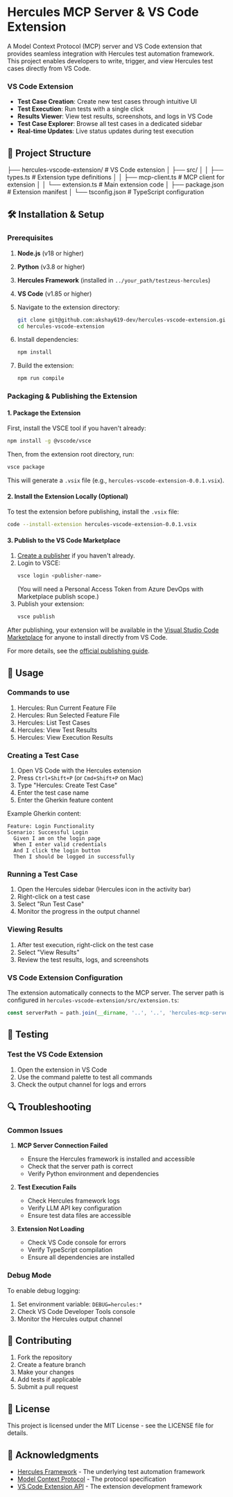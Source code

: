 # Hercules MCP Server & VS Code Extension

A Model Context Protocol (MCP) server and VS Code extension that provides seamless integration with Hercules test automation framework. This project enables developers to write, trigger, and view Hercules test cases directly from VS Code.




### VS Code Extension
- **Test Case Creation**: Create new test cases through intuitive UI
- **Test Execution**: Run tests with a single click
- **Results Viewer**: View test results, screenshots, and logs in VS Code
- **Test Case Explorer**: Browse all test cases in a dedicated sidebar
- **Real-time Updates**: Live status updates during test execution

## 📁 Project Structure

├── hercules-vscode-extension/     # VS Code extension
│   ├── src/
│   │   ├── types.ts      # Extension type definitions
│   │   ├── mcp-client.ts # MCP client for extension
│   │   └── extension.ts  # Main extension code
│   ├── package.json      # Extension manifest
│   └── tsconfig.json     # TypeScript configuration





## 🛠️ Installation & Setup

### Prerequisites

1. **Node.js** (v18 or higher)
2. **Python** (v3.8 or higher)
3. **Hercules Framework** (installed in `../your_path/testzeus-hercules`)
4. **VS Code** (v1.85 or higher)


1. Navigate to the extension directory:
   ```bash
   git clone git@github.com:akshay619-dev/hercules-vscode-extension.git
   cd hercules-vscode-extension
   ```

2. Install dependencies:
   ```bash
   npm install
   ```

3. Build the extension:
   ```bash
   npm run compile
   ```

### Packaging & Publishing the Extension

#### 1. Package the Extension

First, install the VSCE tool if you haven't already:
```sh
npm install -g @vscode/vsce
```

Then, from the extension root directory, run:
```sh
vsce package
```
This will generate a `.vsix` file (e.g., `hercules-vscode-extension-0.0.1.vsix`).

#### 2. Install the Extension Locally (Optional)
To test the extension before publishing, install the `.vsix` file:
```sh
code --install-extension hercules-vscode-extension-0.0.1.vsix
```

#### 3. Publish to the VS Code Marketplace
1. [Create a publisher](https://aka.ms/vscode-create-publisher) if you haven't already.
2. Login to VSCE:
   ```sh
   vsce login <publisher-name>
   ```
   (You will need a Personal Access Token from Azure DevOps with Marketplace publish scope.)
3. Publish your extension:
   ```sh
   vsce publish
   ```

After publishing, your extension will be available in the [Visual Studio Code Marketplace](https://marketplace.visualstudio.com/vscode) for anyone to install directly from VS Code.

For more details, see the [official publishing guide](https://code.visualstudio.com/api/working-with-extensions/publishing-extension).

## 🎯 Usage

### Commands to use

1. Hercules: Run Current Feature File
2. Hercules: Run Selected Feature File
3. Hercules: List Test Cases
4. Hercules: View Test Results
5. Hercules: View Execution Results


### Creating a Test Case

1. Open VS Code with the Hercules extension
2. Press `Ctrl+Shift+P` (or `Cmd+Shift+P` on Mac)
3. Type "Hercules: Create Test Case"
4. Enter the test case name
5. Enter the Gherkin feature content

Example Gherkin content:
```gherkin
Feature: Login Functionality
Scenario: Successful Login
  Given I am on the login page
  When I enter valid credentials
  And I click the login button
  Then I should be logged in successfully
```

### Running a Test Case

1. Open the Hercules sidebar (Hercules icon in the activity bar)
2. Right-click on a test case
3. Select "Run Test Case"
4. Monitor the progress in the output channel

### Viewing Results

1. After test execution, right-click on the test case
2. Select "View Results"
3. Review the test results, logs, and screenshots


### VS Code Extension Configuration

The extension automatically connects to the MCP server. The server path is configured in `hercules-vscode-extension/src/extension.ts`:

```typescript
const serverPath = path.join(__dirname, '..', '..', 'hercules-mcp-server', 'dist', 'index.js');
```

## 🧪 Testing

### Test the VS Code Extension

1. Open the extension in VS Code
2. Use the command palette to test all commands
3. Check the output channel for logs and errors

## 🔍 Troubleshooting

### Common Issues

1. **MCP Server Connection Failed**
   - Ensure the Hercules framework is installed and accessible
   - Check that the server path is correct
   - Verify Python environment and dependencies

2. **Test Execution Fails**
   - Check Hercules framework logs
   - Verify LLM API key configuration
   - Ensure test data files are accessible

3. **Extension Not Loading**
   - Check VS Code console for errors
   - Verify TypeScript compilation
   - Ensure all dependencies are installed

### Debug Mode

To enable debug logging:

1. Set environment variable: `DEBUG=hercules:*`
2. Check VS Code Developer Tools console
3. Monitor the Hercules output channel

## 🤝 Contributing

1. Fork the repository
2. Create a feature branch
3. Make your changes
4. Add tests if applicable
5. Submit a pull request

## 📄 License

This project is licensed under the MIT License - see the LICENSE file for details.

## 🙏 Acknowledgments

- [Hercules Framework](https://github.com/test-zeus-ai/testzeus-hercules) - The underlying test automation framework
- [Model Context Protocol](https://modelcontextprotocol.io/) - The protocol specification
- [VS Code Extension API](https://code.visualstudio.com/api) - The extension development framework 